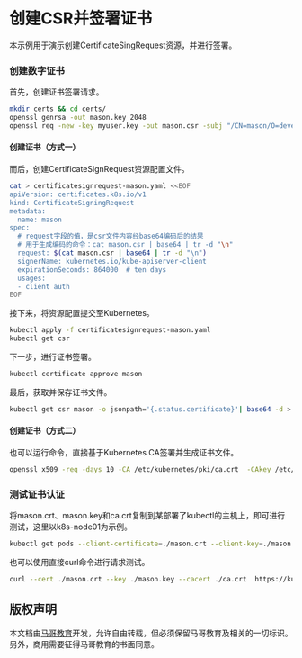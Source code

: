# 创建CSR并签署证书

本示例用于演示创建CertificateSingRequest资源，并进行签署。

### 创建数字证书

首先，创建证书签署请求。

```bash
mkdir certs && cd certs/
openssl genrsa -out mason.key 2048
openssl req -new -key myuser.key -out mason.csr -subj "/CN=mason/O=developers"
```

#### 创建证书（方式一）

而后，创建CertificateSignRequest资源配置文件。

```bash
cat > certificatesignrequest-mason.yaml <<EOF
apiVersion: certificates.k8s.io/v1
kind: CertificateSigningRequest
metadata:
  name: mason
spec:
  # request字段的值，是csr文件内容经base64编码后的结果
  # 用于生成编码的命令：cat mason.csr | base64 | tr -d "\n"
  request: $(cat mason.csr | base64 | tr -d "\n")
  signerName: kubernetes.io/kube-apiserver-client
  expirationSeconds: 864000  # ten days
  usages:
  - client auth
EOF
```

接下来，将资源配置提交至Kubernetes。

```bash
kubectl apply -f certificatesignrequest-mason.yaml
kubectl get csr
```

下一步，进行证书签署。

```bash 
kubectl certificate approve mason
```

最后，获取并保存证书文件。

```bash
kubectl get csr mason -o jsonpath='{.status.certificate}'| base64 -d > mason.crt 
```

#### 创建证书（方式二）

也可以运行命令，直接基于Kubernetes CA签署并生成证书文件。

```bash
openssl x509 -req -days 10 -CA /etc/kubernetes/pki/ca.crt  -CAkey /etc/kubernetes/pki/ca.key -CAcreateserial  -in ./mason.csr -out ./mason.crt
```

### 测试证书认证

将mason.crt、mason.key和ca.crt复制到某部署了kubectl的主机上，即可进行测试，这里以k8s-node01为示例。
```bash
kubectl get pods --client-certificate=./mason.crt --client-key=./mason.key --server=https://kubeapi.magedu.com:6443/ --certificate-authority=./ca.crt
```

也可以使用直接curl命令进行请求测试。

```bash
curl --cert ./mason.crt --key ./mason.key --cacert ./ca.crt  https://kubeapi.magedu.com:6443/api/v1/namespaces/default/pods
```

## 版权声明

本文档由[马哥教育](http://www.magedu.com)开发，允许自由转载，但必须保留马哥教育及相关的一切标识。另外，商用需要征得马哥教育的书面同意。
